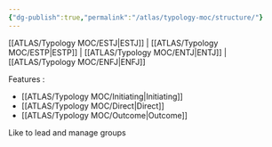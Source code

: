 ```yaml
---
{"dg-publish":true,"permalink":"/atlas/typology-moc/structure/"}
---
```



[[ATLAS/Typology MOC/ESTJ\|ESTJ]] | [[ATLAS/Typology MOC/ESTP\|ESTP]] | [[ATLAS/Typology MOC/ENTJ\|ENTJ]] | [[ATLAS/Typology MOC/ENFJ\|ENFJ]]

Features : 
- [[ATLAS/Typology MOC/Initiating\|Initiating]]
- [[ATLAS/Typology MOC/Direct\|Direct]]
- [[ATLAS/Typology MOC/Outcome\|Outcome]]

Like to lead and manage groups
